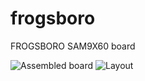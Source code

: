 # frogsboro
FROGSBORO SAM9X60 board

![Assembled board](https://iank.org/static/fd095baec4ae8244d7eccb9bd1d96a66/aaf0c/frogsboro_top_complete.jpg)
![Layout](https://iank.org/static/06e45306259ee67f7397e44813850c44/21b4d/frogsboro_layout.png)
